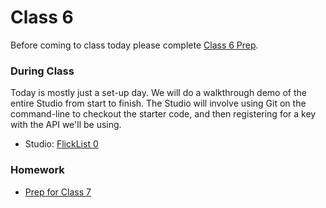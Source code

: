 
# Class 6

Before coming to class today please complete [Class 6 Prep](../class6-prep).

### During Class

Today is mostly just a set-up day. We will do a walkthrough demo of the entire Studio from start to finish. The Studio will involve using Git on the command-line to checkout the starter code, and then registering for a key with the API we'll be using.

* Studio: [FlickList 0](../../materials/studios/flicklist0)

### Homework

* [Prep for Class 7](../class7-prep)
